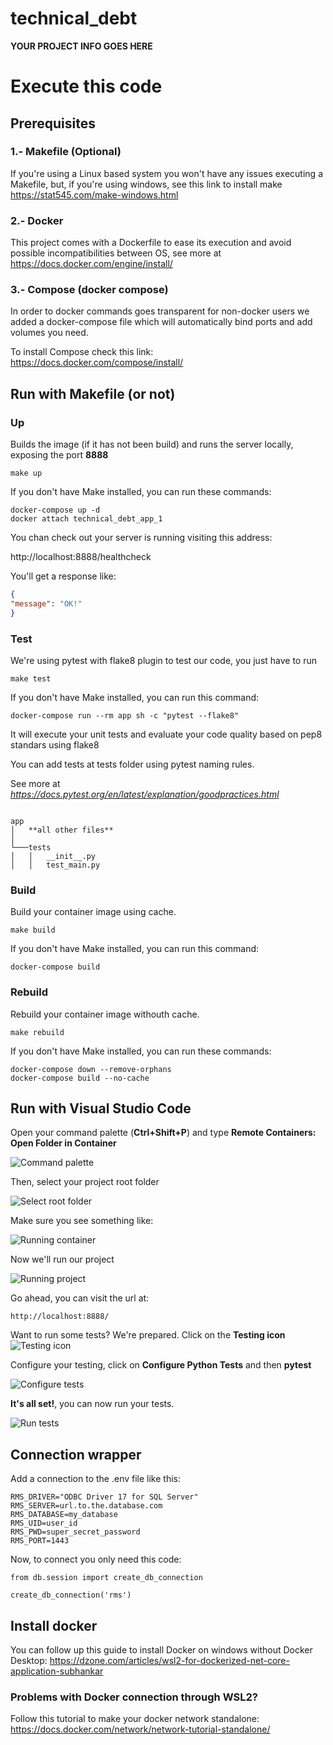 # technical_debt

**YOUR PROJECT INFO GOES HERE**

# Execute this code

## Prerequisites
### 1.- Makefile (Optional)
If you're using a Linux based system you won't have any issues executing a
Makefile, but, if you're using windows, see this link to install make
https://stat545.com/make-windows.html

### 2.- Docker
This project comes with a Dockerfile to ease its execution and avoid possible
incompatibilities between OS, see more at
https://docs.docker.com/engine/install/


### 3.- Compose (docker compose)
In order to docker commands goes transparent for non-docker users we added a
docker-compose file which will automatically bind ports and add volumes you
need.

To install Compose check this link:
https://docs.docker.com/compose/install/

## Run with Makefile (or not)

### Up
Builds the image (if it has not been build) and runs the server locally,
exposing the port **8888**
```
make up
```

If you don't have Make installed, you can run these commands:
```
docker-compose up -d
docker attach technical_debt_app_1
```

You chan check out your server is running visiting this address:

http://localhost:8888/healthcheck

You'll get a response like:

```json
{
"message": "OK!"
}
```

### Test

We're using pytest with flake8 plugin to test our code, you just have to run

```
make test
```

If you don't have Make installed, you can run this command:
```
docker-compose run --rm app sh -c "pytest --flake8"
```

It will execute your unit tests and evaluate your code quality based on pep8
standars using flake8

You can add tests at tests folder using pytest naming rules.

See more at *https://docs.pytest.org/en/latest/explanation/goodpractices.html*

```

app
│   **all other files**
│
└───tests
│   │   __init__.py
│   │   test_main.py
```

### Build
Build your container image using cache.
```
make build
```

If you don't have Make installed, you can run this command:
```
docker-compose build
```

### Rebuild
Rebuild your container image withouth cache.
```
make rebuild
```
If you don't have Make installed, you can run these commands:
```
docker-compose down --remove-orphans
docker-compose build --no-cache
```

## Run with Visual Studio Code
Open your command palette (**Ctrl+Shift+P**) and type **Remote Containers:
Open Folder in Container**

![Command palette](.devcontainer/doc_images/remote_container_open.png "Command palette")

Then, select your project root folder

![Select root folder](.devcontainer/doc_images/select_root_folder.png "Select root folder")

Make sure you see something like:

![Running container](.devcontainer/doc_images/running_container.png "Running container")

Now we'll run our project

![Running project](.devcontainer/doc_images/running_project.png "Running project")

Go ahead, you can visit the url at:
```
http://localhost:8888/
```

Want to run some tests? We're prepared. Click on the **Testing icon**
![Testing icon](.devcontainer/doc_images/testing_icon.png "Testing icon")

Configure your testing, click on **Configure Python Tests** and then **pytest**

![Configure tests](.devcontainer/doc_images/configure_tests.png "Configure tests")

**It's all set!**, you can now run your tests.

![Run tests](.devcontainer/doc_images/run_tests.png "Run tests")

## Connection wrapper
Add a connection to the .env file like this:
```
RMS_DRIVER="ODBC Driver 17 for SQL Server"
RMS_SERVER=url.to.the.database.com
RMS_DATABASE=my_database
RMS_UID=user_id
RMS_PWD=super_secret_password
RMS_PORT=1443
```

Now, to connect you only need this code:
```
from db.session import create_db_connection

create_db_connection('rms')
```

## Install docker
 You can follow up this guide to install Docker on windows without Docker Desktop:
 https://dzone.com/articles/wsl2-for-dockerized-net-core-application-subhankar

### Problems with Docker connection through WSL2?
Follow this tutorial to make your docker network standalone:
https://docs.docker.com/network/network-tutorial-standalone/
